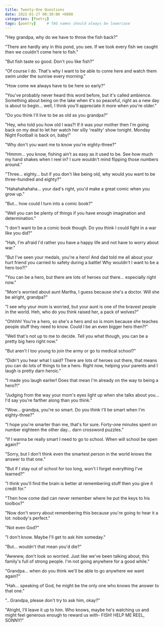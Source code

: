 ```yaml
---
title: Twenty-One Questions
date: 2022-01-27 08:30:00 +0800
categories: [Poetry]
tags: [poetry]     # TAG names should always be lowercase
---
```


"Hey grandpa, why do we have to throw the fish back?"   
 
"There are hardly any in this pond, you see. If we took every fish we caught then we couldn't come here to fish."   
 
"But fish taste so good. Don't you like fish?"   
 
"Of course I do. That's why I want to be able to come here and watch them swim under the sunrise every morning."   
 
"How come we always have to be here so early?"   
 
"You've probably never heard this word before, but it's called ambience. Something about being on the lake when it's so peaceful, right as a new day is about to begin... well, I think you'll appreciate it more when you're older."   
 
"Do you think I'll live to be as old as you grandpa?"   
 
"Hey, who told you how old I was?! If it was your mother then I'm going back on my deal to let her watch her silly 'reality' show tonight. Monday Night Football is back on, baby!"   
 
"Why don't you want me to know you're eighty-three?"   
 
"Hmmm... you know, fishing ain't as easy as it used to be. See how much my hand shakes when I reel in? I sure wouldn't mind flipping those numbers around."   
 
"Three... eighty... but if you don't like being old, why would you want to be three-hundred and eighty?"   
 
"Hahahahahaha... your dad's right, you'd make a great comic when you grow up."    
 
"But... how could I turn into a comic book?"    
 
"Well you can be plenty of things if you have enough imagination and determination."   
 
"I don't want to be a comic book though. Do you think I could fight in a war like you did?"   
 
"Hah, I'm afraid I'd rather you have a happy life and not have to worry about war."   
 
"But I've seen your medals, you're a hero! And dad told me all about your hurt friend you carried to safety during a battle! Why wouldn't I want to be a hero too?!"   
 
"You can be a hero, but there are lots of heroes out there... especially right now."   
 
"Mom's worried about aunt Martha, I guess because she's a doctor. Will she be alright, grandpa?"   
 
"I see why your mom is worried, but your aunt is one of the bravest people in the world. Heh, who do you think raised her, a pack of wolves?"   
 
"Ohhhh! You're a hero, so she's a hero and so is mom because she teaches people stuff they need to know. Could I be an even bigger hero then?!"   
 
"Well that's not up to me to decide. Tell you what though, you can be a pretty big hero right now."   
 
"But aren't I too young to join the army or go to medical school?"    
 
"Didn't you hear what I said? There are lots of heroes out there, that means you can do lots of things to be a hero. Right now, helping your parents and I laugh is pretty darn heroic."    
 
"I made you laugh earlier! Does that mean I'm already on the way to being a hero?!"    
 
"Judging from the way your mom's eyes light up when she talks about you... I'd say you're farther along than you think."    
 
"Wow... grandpa, you're so smart. Do you think I'll be smart when I'm eighty-three?"    
 
"I hope you're smarter than me, that's for sure. Forty-one minutes spent on number eighteen the other day... darn crossword puzzles."    
 
"If I wanna be really smart I need to go to school. When will school be open again?"    
 
"Sorry, but I don't think even the smartest person in the world knows the answer to that one."   
 
"But if I stay out of school for too long, won't I forget everything I've learned?"    
 
"I think you'll find the brain is better at remembering stuff then you give it credit for."    
 
"Then how come dad can never remember where he put the keys to his toolbox?"    
 
"Now don't worry about remembering this because you're going to hear it a lot: nobody's perfect."   
 
"Not even God?"   
 
"I don't know. Maybe I'll get to ask him someday."   
 
"But... wouldn't that mean you'd die?"    
 
"Awwww, don't look so worried. Just like we've been talking about, this family's full of strong people. I'm not going anywhere for a good while."   
 
"Grandpa... when do you think we'll be able to go anywhere we want again?"   
 
"Hah... speaking of God, he might be the only one who knows the answer to that one."    
 
"...Grandpa, please don't try to ask him, okay?"     
 
"Alright, I'll leave it up to him. Who knows, maybe he's watching us and might feel generous enough to reward us with- FISH! HELP ME REEL, SONNY!"     

